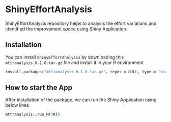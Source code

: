 # ShinyEffortAnalysis
ShinyEffortAnalysis repository helps to analysis the effort variations and identified the improvement space using Shiny Application.

## Installation

You can install `ShinyEffortAnalysis` by downloading this `mttranalysis_0.1.0.tar.gz` file and install it in your R environment

```coffee
install.packages("mttranalysis_0.1.0.tar.gz", repos = NULL, type = "source")
```

## How to start the App

After installation of the package, we can run the Shiny Application using below lines

```coffee
mttranalysis::run_MTTR()
```
